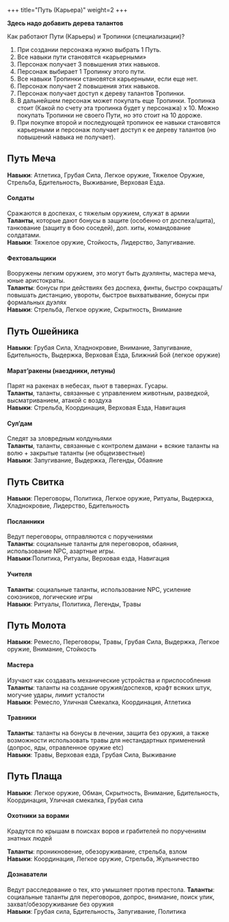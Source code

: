 +++
title="Путь (Карьера)"
weight=2
+++

**Здесь надо добавить дерева талантов**

Как работают Пути (Карьеры) и Тропинки (специализации)?  

1. При создании персонажа нужно выбрать 1  Путь. 
1. Все навыки пути становятся «карьерными»
1. Персонаж получает 3 повышения этих навыков.
1. Персонаж выбирает 1 Тропинку этого пути.
1. Все навыки Тропинки становятся карьерными, если еще нет.
1. Персонаж получает 2 повышения этих навыков.
1. Персонаж получает доступ к дереву талантов Тропинки. 
1. В дальнейшем персонаж может покупать еще Тропинки. Тропинка стоит (Какой по счету эта тропинка будет у персонажа) х 10. Можно покупать Тропинки не своего Пути, но это стоит на 10 дороже.
1. При покупке второй и последующей тропинок ее навыки становятся карьерными и персонаж получает доступ к ее дереву талантов (но повышений навыка не получает).

## Путь Меча
**Навыки**: Атлетика, Грубая Сила, Легкое оружие, Тяжелое Оружие, Стрельба, Бдительность, Выживание,  Верховая Езда.<br/>

#### Солдаты 
Сражаются в доспехах, с тяжелым оружием, служат в армии <br>
**Таланты**, которые дают бонусы в защите (особенно от доспеха/щита), танкование (защиту в бою соседей), доп. хиты, командование солдатами.  <br/>
**Навыки**: Тяжелое оружие, Стойкость, Лидерство, Запугивание.

#### Фехтовальщики
Вооружены легким оружием, это могут быть дуэлянты, мастера меча, юные аристократы. <br/>
**Таланты**: бонусы при действиях без доспеха, финты, быстро сокращать/повышать дистанцию, увороты, быстрое выхватывание, бонусы при формальных дуэлях<br/>
**Навыки**: Стрельба, Легкое оружие, Скрытность, Внимание

## Путь Ошейника

**Навыки**: Грубая Сила, Хладнокровие, Внимание, Запугивание, Бдительность, Выдержка, Верховая Езда, Ближний Бой (легкое оружие) <br/>

#### Марат’ракены (наездники, летуны) 
Парят на ракенах в небесах, пьют в тавернах. Гусары.<br>
**Таланты**, таланты, связанные с управлением животным, разведкой, высматриванием, атакой с воздуха <br/>
**Навыки**: Стрельба, Координация, Верховая Езда, Навигация

#### Сул’дам 
Следят за зловредным колдуньями <br>
**Таланты**, таланты, связанные с контролем дамани + всякие таланты на волю + закрытые таланты (не общеизвестные)  <br/>
**Навыки**: Запугивание, Выдержка, Легенды, Обаяние


## Путь Свитка

**Навыки**: Переговоры, Политика, Легкое оружие, Ритуалы, Выдержка,  Хладнокровие, Лидерство,  Бдительность <br/>

#### Посланники 
Ведут переговоры, отправляются с поручениями <br>
**Таланты**: социальные таланты для переговоров, обаяния, использование NPC, азартные игры.  <br/>
**Навыки**:Политика, Ритуалы, Верховая езда, Навигация

#### Учителя 
**Таланты**: социальные таланты, использование NPC, усиление союзников, логические игры  <br/>
**Навыки**: Ритуалы, Политика, Легенды, Травы

## Путь Молота
**Навыки**: Ремесло, Переговоры, Травы, Грубая Сила, Выдержка, Легкое оружие, Внимание, Стойкость <br/>

#### Мастера 
Изучают как создавать механические устройства и приспособления <br/>
**Таланты**:  таланты на создание оружия/доспехов, крафт всяких штук, могучие удары, лимит усталости  <br/>
**Навыки**: Ремесло, Уличная Смекалка, Координация, Атлетика

#### Травники 

**Таланты**: таланты на бонусы в лечении, защита без оружия, а также возможности использовать травы для нестандартных применений (допрос, яды, отравленное оружие etc)  <br/>
**Навыки**: Травы, Верховая езда, Грубая Сила, Выживание

## Путь Плаща

**Навыки**: Легкое оружие, Обман, Скрытность, Внимание, Бдительность, Координация, Уличная смекалка, Грубая сила <br/>

#### Охотники за ворами 
Крадутся по крышам в поисках воров и грабителей по поручениям знатных людей

**Таланты**: проникновение, обезоруживание, стрельба, взлом  <br/>
**Навыки**: Координация, Легкое оружие, Стрельба, Жульничество

#### Дознаватели 
Ведут расследование о тех, кто умышляет против престола.
**Таланты**: социальные таланты для переговоров, допрос, внимание, поиск улик, захват/обезоруживание без оружия  <br/>
**Навыки**: Грубая сила, Бдительность, Запугивание, Политика
